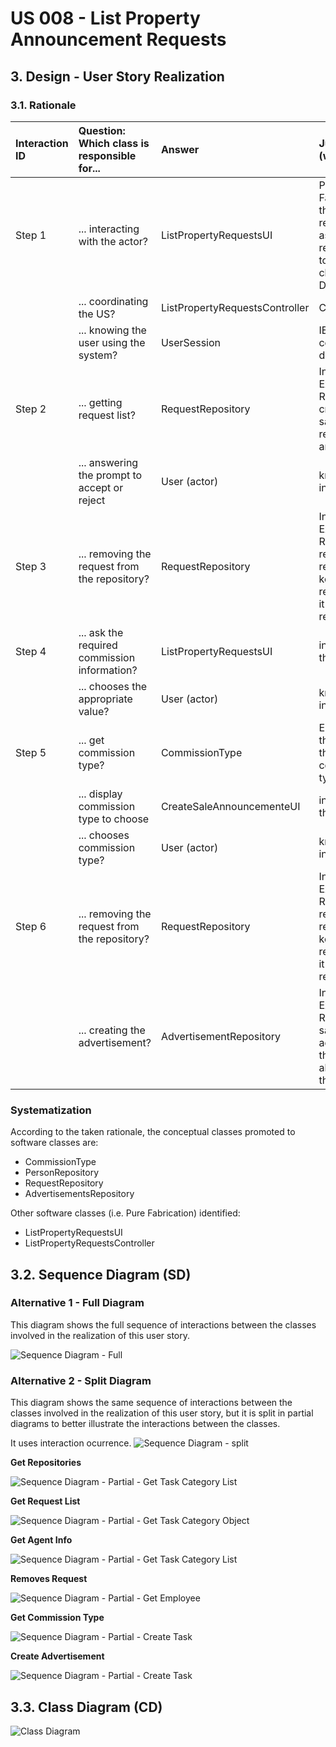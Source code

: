 # US 008 - List Property Announcement Requests

## 3. Design - User Story Realization

### 3.1. Rationale

| Interaction ID | Question: Which class is responsible for...   | Answer                         | Justification (with patterns)                                                                                               |
| :------------- | :-------------------------------------------- | :----------------------------- | :-------------------------------------------------------------------------------------------------------------------------- |
| Step 1         | ... interacting with the actor?               | ListPropertyRequestsUI         | Pure Fabrication: there is no reason to assign this responsibility to any existing class in the Domain Model.               |
|                | ... coordinating the US?                      | ListPropertyRequestsController | Controller                                                                                                                  |
|                | ... knowing the user using the system?        | UserSession                    | IE: cf. A&A component documentation.                                                                                        |
| Step 2         | ... getting request list?                     | RequestRepository              | Information Expert - Repository that creates and saves a list of requests that are created                                  |
|                | ... answering the prompt to accept or reject  | User (actor)                   | knows the information                                                                                                       |
| Step 3         | ... removing the request from the repository? | RequestRepository              | Information Expert - Repository The repository is responsible for keeping info on requests, thus it should also remove them |
| Step 4         | ... ask the required commission information?  | ListPropertyRequestsUI         | interacts with the actor                                                                                                    |
|                | ... chooses the appropriate value?            | User (actor)                   | knows the information                                                                                                       |
| Step 5         | ... get commission type?                      | CommissionType                 | Enum class that holds all the commission types                                                                              |
|                | ... display commission type to choose         | CreateSaleAnnouncementeUI      | interacts with the actor                                                                                                    |
|                | ... chooses commission type?                  | User (actor)                   | knows the information                                                                                                       |
| Step 6         | ... removing the request from the repository? | RequestRepository              | Information Expert - Repository The repository is responsible for keeping info on requests, thus it should also remove them |
|                | ... creating the advertisement?               | AdvertisementRepository        | Information Expert - Repository saves a list of advertisement, thus it should also create them                              |

### Systematization

According to the taken rationale, the conceptual classes promoted to software classes are:

- CommissionType
- PersonRepository
- RequestRepository
- AdvertisementsRepository

Other software classes (i.e. Pure Fabrication) identified:

- ListPropertyRequestsUI
- ListPropertyRequestsController

## 3.2. Sequence Diagram (SD)

### Alternative 1 - Full Diagram

This diagram shows the full sequence of interactions between the classes involved in the realization of this user story.

![Sequence Diagram - Full](svg/us008-sequence-diagram-full.svg)

### Alternative 2 - Split Diagram

This diagram shows the same sequence of interactions between the classes involved in the realization of this user story, but it is split in partial diagrams to better illustrate the interactions between the classes.

It uses interaction ocurrence.
![Sequence Diagram - split](svg/us008-sequence-diagram-split.svg)

**Get Repositories**

![Sequence Diagram - Partial - Get Task Category List](svg/us008-sequence-diagram-partial-get-repositories.svg)

**Get Request List**

![Sequence Diagram - Partial - Get Task Category Object](svg/us008-sequence-diagram-partial-get-request-list.svg)

**Get Agent Info**

![Sequence Diagram - Partial - Get Task Category List](svg/us008-sequence-diagram-partial-create-advertisement.svg)

**Removes Request**

![Sequence Diagram - Partial - Get Employee](svg/us008-sequence-diagram-partial-remove-request.svg)

**Get Commission Type**

![Sequence Diagram - Partial - Create Task](svg/us008-sequence-diagram-partial-get-commission-type.svg)

**Create Advertisement**

![Sequence Diagram - Partial - Create Task](svg/us008-sequence-diagram-partial-create-advertisement.svg)

## 3.3. Class Diagram (CD)

![Class Diagram](svg/us008-class-diagram.svg)
